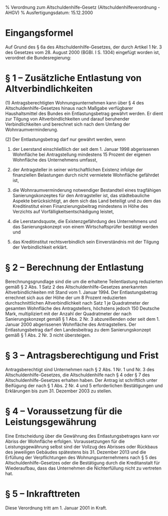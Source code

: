 % Verordnung zum Altschuldenhilfe-Gesetz  (Altschuldenhilfeverordnung - AHGV)
% Ausfertigungsdatum: 15.12.2000
 
# Eingangsformel

Auf Grund des § 6a des Altschuldenhilfe-Gesetzes, der durch Artikel 1 Nr. 3 des Gesetzes vom 28. August 2000 (BGBl. I S. 1304) eingefügt worden ist, verordnet die Bundesregierung:

# § 1 – Zusätzliche Entlastung von Altverbindlichkeiten

(1) Antragsberechtigten Wohnungsunternehmen kann über § 4 des Altschuldenhilfe-Gesetzes hinaus nach Maßgabe verfügbarer Haushaltsmittel des Bundes ein Entlastungsbetrag gewährt werden. Er dient zur Tilgung von Altverbindlichkeiten und darauf beruhender Verbindlichkeiten und berechnet sich nach dem Umfang der Wohnraumverminderung.

(2) Der Entlastungsbetrag darf nur gewährt werden, wenn

1. der Leerstand einschließlich der seit dem 1. Januar 1998 abgerissenen Wohnfläche bei Antragstellung mindestens 15 Prozent der eigenen Wohnfläche des Unternehmens umfasst,

2. der Antragsteller in seiner wirtschaftlichen Existenz infolge der finanziellen Belastungen durch nicht vermietete Wohnfläche gefährdet ist,

3. die Wohnraumverminderung notwendiger Bestandteil eines tragfähigen Sanierungskonzeptes für den Antragsteller ist, das städtebauliche Aspekte berücksichtigt, an dem sich das Land beteiligt und zu dem das Kreditinstitut einen Finanzierungsbeitrag mindestens in Höhe des Verzichts auf Vorfälligkeitsentschädigung leistet,

4. die Leerstandsquote, die Existenzgefährdung des Unternehmens und das Sanierungskonzept von einem Wirtschaftsprüfer bestätigt werden und

5. das Kreditinstitut rechtsverbindlich sein Einverständnis mit der Tilgung der Verbindlichkeit erklärt.

# § 2 – Berechnung der Entlastung

Berechnungsgrundlage sind die um die erhaltene Teilentlastung reduzierten gemäß § 2 Abs. 1 Satz 2 des Altschuldenhilfe-Gesetzes anerkannten Altverbindlichkeiten mit Stand vom 1. Januar 1994. Der Entlastungsbetrag errechnet sich aus der Höhe der um 8 Prozent reduzierten durchschnittlichen Altverbindlichkeit nach Satz 1 je Quadratmeter der gesamten Wohnfläche des Antragstellers, höchstens jedoch 150 Deutsche Mark, multipliziert mit der Anzahl der Quadratmeter der nach Sanierungskonzept gemäß § 1 Abs. 2 Nr. 3 abzureißenden oder seit dem 1. Januar 2000 abgerissenen Wohnfläche des Antragstellers. Der Entlastungsbetrag darf den Landesbeitrag zu dem Sanierungskonzept gemäß § 1 Abs. 2 Nr. 3 nicht übersteigen.

# § 3 – Antragsberechtigung und Frist

Antragsberechtigt sind Unternehmen nach § 2 Abs. 1 Nr. 1 und Nr. 3 des Altschuldenhilfe-Gesetzes, die Altschuldenhilfe nach § 4 oder § 7 des Altschuldenhilfe-Gesetzes erhalten haben. Der Antrag ist schriftlich unter Beifügung der nach § 1 Abs. 2 Nr. 4 und 5 erforderlichen Bestätigungen und Erklärungen bis zum 31. Dezember 2003 zu stellen.

# § 4 – Voraussetzung für die Leistungsgewährung

Eine Entscheidung über die Gewährung des Entlastungsbetrages kann vor Abriss der Wohnfläche erfolgen. Voraussetzungen für die Leistungsgewährung selbst sind der Vollzug des Abrisses oder Rückbaus des jeweiligen Gebäudes spätestens bis 31. Dezember 2013 und die Erfüllung der Verpflichtungen des Wohnungsunternehmens nach § 5 des Altschuldenhilfe-Gesetzes oder die Bestätigung durch die Kreditanstalt für Wiederaufbau, dass das Unternehmen die Nichterfüllung nicht zu vertreten hat.

# § 5 – Inkrafttreten

Diese Verordnung tritt am 1. Januar 2001 in Kraft.
